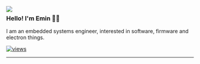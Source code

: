 <img align="left" src="https://eminboydak.com/192x192.png">

### Hello! I'm Emin 👋🏼

I am an embedded systems engineer, interested in software, firmware and electron things.

[![views](https://komarev.com/ghpvc/?username=eminboydak&style=flat&color=000000&label=views&abbreviated=true)](https://github.com/eminboydak)

---
